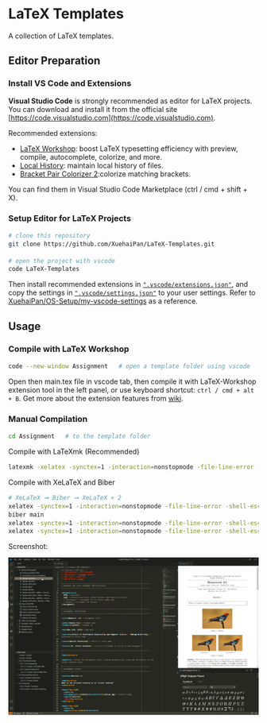 # LaTeX Templates

A collection of LaTeX templates.

## Editor Preparation

### Install VS Code and Extensions

**Visual Studio Code** is strongly recommended as editor for LaTeX projects. You can download and install it from the official site [https://code.visualstudio.com](https://code.visualstudio.com).

Recommended extensions:

- [LaTeX Workshop](https://marketplace.visualstudio.com/items?itemName=James-Yu.latex-workshop): boost LaTeX typesetting efficiency with preview, compile, autocomplete, colorize, and more.
- [Local History](https://marketplace.visualstudio.com/items?itemName=xyz.local-history): maintain local history of files.
- [Bracket Pair Colorizer 2](https://marketplace.visualstudio.com/items?itemName=CoenraadS.bracket-pair-colorizer-2):colorize matching brackets.

You can find them in Visual Studio Code Marketplace (ctrl / cmd + shift + X).

### Setup Editor for LaTeX Projects

```bash
# clone this repository
git clone https://github.com/XuehaiPan/LaTeX-Templates.git

# open the project with vscode
code LaTeX-Templates
```

Then install recommended extensions in [`".vscode/extensions.json"`](.vscode/extensions.json), and copy the settings in [`".vscode/settings.json"`](.vscode/settings.json) to your user settings. Refer to [XuehaiPan/OS-Setup/my-vscode-settings](https://github.com/XuehaiPan/OS-Setup/blob/master/my-vscode-settings/settings.json) as a reference.

## Usage

### Compile with LaTeX Workshop

```bash
code --new-window Assignment   # open a template folder using vscode
```

Open then main.tex file in vscode tab, then compile it with LaTeX-Workshop extension tool in the left panel, or use keyboard shortcut: `ctrl / cmd + alt + B`. Get more about the extension features from [wiki](https://github.com/James-Yu/LaTeX-Workshop/wiki).


### Manual Compilation

```bash
cd Assignment   # to the template folder
```

Compile with LaTeXmk (Recommended)
```bash
latexmk -xelatex -synctex=1 -interaction=nonstopmode -file-line-error -shell-escape main.tex
```

Compile with XeLaTeX and Biber
```bash
# XeLaTeX ➞ Biber ➞ XeLaTeX × 2
xelatex -synctex=1 -interaction=nonstopmode -file-line-error -shell-escape main
biber main
xelatex -synctex=1 -interaction=nonstopmode -file-line-error -shell-escape main
xelatex -synctex=1 -interaction=nonstopmode -file-line-error -shell-escape main
```

Screenshot:

![screenshot](./assets/screenshot.png)
